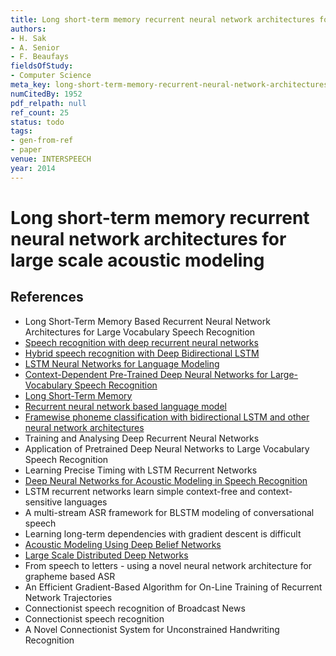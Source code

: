 ```yaml
---
title: Long short-term memory recurrent neural network architectures for large scale acoustic modeling
authors:
- H. Sak
- A. Senior
- F. Beaufays
fieldsOfStudy:
- Computer Science
meta_key: long-short-term-memory-recurrent-neural-network-architectures-for-large-scale-acoustic-modeling
numCitedBy: 1952
pdf_relpath: null
ref_count: 25
status: todo
tags:
- gen-from-ref
- paper
venue: INTERSPEECH
year: 2014
---
```


# Long short-term memory recurrent neural network architectures for large scale acoustic modeling

## References

- Long Short-Term Memory Based Recurrent Neural Network Architectures for Large Vocabulary Speech Recognition
- [Speech recognition with deep recurrent neural networks](./speech-recognition-with-deep-recurrent-neural-networks.md)
- [Hybrid speech recognition with Deep Bidirectional LSTM](./hybrid-speech-recognition-with-deep-bidirectional-lstm.md)
- [LSTM Neural Networks for Language Modeling](./lstm-neural-networks-for-language-modeling.md)
- [Context-Dependent Pre-Trained Deep Neural Networks for Large-Vocabulary Speech Recognition](./context-dependent-pre-trained-deep-neural-networks-for-large-vocabulary-speech-recognition.md)
- [Long Short-Term Memory](./long-short-term-memory.md)
- [Recurrent neural network based language model](./recurrent-neural-network-based-language-model.md)
- [Framewise phoneme classification with bidirectional LSTM and other neural network architectures](./framewise-phoneme-classification-with-bidirectional-lstm-and-other-neural-network-architectures.md)
- Training and Analysing Deep Recurrent Neural Networks
- Application of Pretrained Deep Neural Networks to Large Vocabulary Speech Recognition
- Learning Precise Timing with LSTM Recurrent Networks
- [Deep Neural Networks for Acoustic Modeling in Speech Recognition](./deep-neural-networks-for-acoustic-modeling-in-speech-recognition.md)
- LSTM recurrent networks learn simple context-free and context-sensitive languages
- A multi-stream ASR framework for BLSTM modeling of conversational speech
- Learning long-term dependencies with gradient descent is difficult
- [Acoustic Modeling Using Deep Belief Networks](./acoustic-modeling-using-deep-belief-networks.md)
- [Large Scale Distributed Deep Networks](./large-scale-distributed-deep-networks.md)
- From speech to letters - using a novel neural network architecture for grapheme based ASR
- An Efficient Gradient-Based Algorithm for On-Line Training of Recurrent Network Trajectories
- Connectionist speech recognition of Broadcast News
- Connectionist speech recognition
- A Novel Connectionist System for Unconstrained Handwriting Recognition
